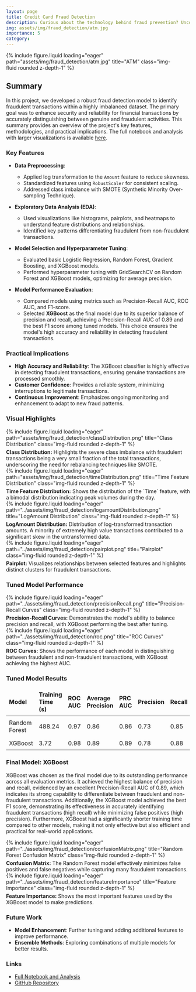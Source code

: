 ```yaml
---
layout: page
title: Credit Card Fraud Detection
description: Curious about the technology behind fraud prevention? Uncover the machine learning algorithms that can help protect your financial data.
img: assets/img/fraud_detection/atm.jpg
importance: 5
category: 
---
```

<style>
    .header-image {
        max-width: 90%;
        align: center;
    }

    .caption {
        text-align: left;
        font-size: 14px;
        margin-top: 5px;
    }

    table {
        width: 100%;
        border-collapse: collapse;
        margin-bottom: 20px;
    }

    th, td {
        border: 1px solid var(--global-divider-color);
        text-align: left;
        padding: 8px;
    }

    th {
        background-color: var(--global-theme-color);
        color: var(--global-hover-text-color);
    }

    tr:nth-child(even) {
        background-color: var(--global-card-bg-color);
    }

    tr:nth-child(odd) {
        background-color: var(--global-bg-color);
    }

    td {
        color: var(--global-text-color);
    }
</style>

<div class="row">
    <div class="col-sm-8 mt-3 mt-md-0 header-image">
        {% include figure.liquid loading="eager" path="assets/img/fraud_detection/atm.jpg" title="ATM" class="img-fluid rounded z-depth-1" %}
    </div>
</div>

## Summary

In this project, we developed a robust fraud detection model to identify fraudulent transactions within a highly imbalanced dataset. The primary goal was to enhance security and reliability for financial transactions by accurately distinguishing between genuine and fraudulent activities. This summary provides an overview of the project's key features, methodologies, and practical implications. The full notebook and analysis with larger visualizations is available [here](https://shaner31.github.io/credit-card-fraud-detection/Docs/fraud-detection.html).

### Key Features

- **Data Preprocessing**:
  - Applied log transformation to the `Amount` feature to reduce skewness.
  - Standardized features using `RobustScaler` for consistent scaling.
  - Addressed class imbalance with SMOTE (Synthetic Minority Over-sampling Technique).

- **Exploratory Data Analysis (EDA)**:
  - Used visualizations like histograms, pairplots, and heatmaps to understand feature distributions and relationships.
  - Identified key patterns differentiating fraudulent from non-fraudulent transactions.

- **Model Selection and Hyperparameter Tuning**:
  - Evaluated basic Logistic Regression, Random Forest, Gradient Boosting, and XGBoost models.
  - Performed hyperparameter tuning with GridSearchCV on Random Forest and XGBoost models, optimizing for average precision.

- **Model Performance Evaluation**:
  - Compared models using metrics such as Precision-Recall AUC, ROC AUC, and F1-score.
  - Selected **XGBoost** as the final model due to its superior balance of precision and recall, achieving a Precision-Recall AUC of 0.89 and the best F1 score among tuned models. This choice ensures the model's high accuracy and reliability in detecting fraudulent transactions.

### Practical Implications

- **High Accuracy and Reliability**: The XGBoost classifier is highly effective in detecting fraudulent transactions, ensuring genuine transactions are processed smoothly.
- **Customer Confidence**: Provides a reliable system, minimizing interruptions to legitimate transactions.
- **Continuous Improvement**: Emphasizes ongoing monitoring and enhancement to adapt to new fraud patterns.

### Visual Highlights

<div class="row">
    <div class="col-sm-6 mt-3 mt-md-0">
        {% include figure.liquid loading="eager" path="assets/img/fraud_detection/classDistribution.png" title="Class Distribution" class="img-fluid rounded z-depth-1" %}
        <div class="caption"><strong>Class Distribution:</strong> Highlights the severe class imbalance with fraudulent transactions being a very small fraction of the total transactions, underscoring the need for rebalancing techniques like SMOTE.</div>
    </div>
    <div class="col-sm-6 mt-3 mt-md-0">
        {% include figure.liquid loading="eager" path="assets/img/fraud_detection/timeDistribution.png" title="Time Feature Distribution" class="img-fluid rounded z-depth-1" %}
        <div class="caption"><strong>Time Feature Distribution:</strong> Shows the distribution of the `Time` feature, with a bimodal distribution indicating peak volumes during the day.</div>
    </div>
</div>

<div class="row">
    <div class="col-sm-6 mt-3 mt-md-0">
        {% include figure.liquid loading="eager" path="../assets/img/fraud_detection/logamountDistribution.png" title="LogAmount Distribution" class="img-fluid rounded z-depth-1" %}
        <div class="caption"><strong>LogAmount Distribution:</strong> Distribution of log-transformed transaction amounts. A minority of extremely high value transactions contributed to a significant skew in the untransformed data.</div>
    </div>
    <div class="col-sm-6 mt-3 mt-md-0">
        {% include figure.liquid loading="eager" path="../assets/img/fraud_detection/pairplot.png" title="Pairplot" class="img-fluid rounded z-depth-1" %}
        <div class="caption"><strong>Pairplot:</strong> Visualizes relationships between selected features and highlights distinct clusters for fraudulent transactions.</div>
    </div>
</div>

### Tuned Model Performance

<div class="row">
    <div class="col-sm-6 mt-3 mt-md-0">
        {% include figure.liquid loading="eager" path="../assets/img/fraud_detection/precisionRecall.png" title="Precision-Recall Curves" class="img-fluid rounded z-depth-1" %}
        <div class="caption"><strong>Precision-Recall Curves:</strong> Demonstrates the model's ability to balance precision and recall, with XGBoost performing the best after tuning.</div>
    </div>
    <div class="col-sm-6 mt-3 mt-md-0">
        {% include figure.liquid loading="eager" path="../assets/img/fraud_detection/roc.png" title="ROC Curves" class="img-fluid rounded z-depth-1" %}
        <div class="caption"><strong>ROC Curves:</strong> Shows the performance of each model in distinguishing between fraudulent and non-fraudulent transactions, with XGBoost achieving the highest AUC.</div>
    </div>
</div>

### Tuned Model Results

<table>
    <thead>
        <tr>
            <th>Model</th>
            <th>Training Time (s)</th>
            <th>ROC AUC</th>
            <th>Average Precision</th>
            <th>PRC AUC</th>
            <th>Precision</th>
            <th>Recall</th>
            <th>F1-score</th>
        </tr>
    </thead>
    <tbody>
        <tr>
            <td>Random Forest</td>
            <td>488.24</td>
            <td>0.97</td>
            <td>0.86</td>
            <td>0.86</td>
            <td>0.73</td>
            <td>0.85</td>
            <td>0.79</td>
        </tr>
        <tr>
            <td>XGBoost</td>
            <td>3.72</td>
            <td>0.98</td>
            <td>0.89</td>
            <td>0.89</td>
            <td>0.78</td>
            <td>0.88</td>
            <td>0.83</td>
        </tr>
    </tbody>
</table>

### Final Model: XGBoost

XGBoost was chosen as the final model due to its outstanding performance across all evaluation metrics. It achieved the highest balance of precision and recall, evidenced by an excellent Precision-Recall AUC of 0.89, which indicates its strong capability to differentiate between fraudulent and non-fraudulent transactions. Additionally, the XGBoost model achieved the best F1 score, demonstrating its effectiveness in accurately identifying fraudulent transactions (high recall) while minimizing false positives (high precision). Furthermore, XGBoost had a significantly shorter training time compared to other models, making it not only effective but also efficient and practical for real-world applications.

<div class="row">
    <div class="col-sm-6 mt-3 mt-md-0">
        {% include figure.liquid loading="eager" path="../assets/img/fraud_detection/confusionMatrix.png" title="Random Forest Confusion Matrix" class="img-fluid rounded z-depth-1" %}
        <div class="caption"><strong>Confusion Matrix:</strong> The Random Forest model effectively minimizes false positives and false negatives while capturing many fraudulent transactions.</div>
    </div>
        <div class="col-sm-6 mt-3 mt-md-0">
        {% include figure.liquid loading="eager" path="../assets/img/fraud_detection/featureImportance" title="Feature Importance" class="img-fluid rounded z-depth-1" %}
        <div class="caption"><strong>Feature Importance:</strong> Shows the most important features used by the XGBoost model to make predictions.</div>
    </div>
</div>

### Future Work

- **Model Enhancement**: Further tuning and adding additional features to improve performance.
- **Ensemble Methods**: Exploring combinations of multiple models for better results.

### Links

- [Full Notebook and Analysis](https://shaner31.github.io/credit-card-fraud-detection/Docs/fraud-detection.html)
- [GitHub Repository](https://github.com/ShaneR31/credit-card-fraud-detection)


